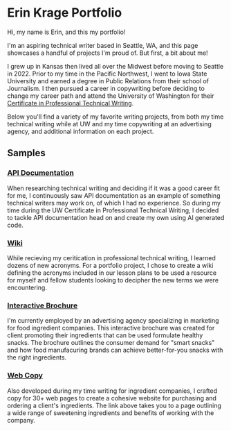 # Erin Krage Portfolio

Hi, my name is Erin, and this my portfolio!

I'm an aspiring technical writer based in Seattle, WA, and this page showcases a handful of projects I'm proud of. But first, a bit about me!

I grew up in Kansas then lived all over the Midwest before moving to Seattle in 2022. Prior to my time in the Pacific Northwest, I went to Iowa State University and earned a degree in Public Relations from their school of Journalism. I then pursued a career in copywriting before deciding to change my career path and attend the University of Washington for their [Certificate in Professional Technical Writing](https://www.pce.uw.edu/certificates/professional-technical-writing).

Below you'll find a variety of my favorite writing projects, from both my time technical writing while at UW and my time copywriting at an advertising agency, and additional information on each project.

## Samples

### [API Documentation](https://starwipe.stoplight.io/docs/starwipe-api/jse08rmsinhvi-about-starwipe)
When researching technical writing and deciding if it was a good career fit for me, I continuously saw API documentation as an example of something technical writers may work on, of which I had no experience. So during my time during the UW Certificate in Professional Technical Writing, I decided to tackle API documentation head on and create my own using AI generated code.
### [Wiki](https://github.com/ekkrage/PTWGlossary/wiki/PTW-Acronym-Glossary)
While recieving my ceritication in professional technical writing, I learned dozens of new acronyms. For a portfolio project, I chose to create a wiki defining the acronyms included in our lesson plans to be used a resource for myself and fellow students looking to decipher the new terms we were encountering.     
### [Interactive Brochure](https://view.ceros.com/ck/adm-snacking-build-a-bar/p/1)
I'm currently employed by an advertising agency specializing in marketing for food ingredient companies. This interactive brochure was created for client promoting their ingredients that can be used formulate healthy snacks. The brochure outlines the consumer demand for "smart snacks" and how food manufacuring brands can achieve better-for-you snacks with the right ingredients.
### [Web Copy](https://www.admbuydirect.com/ordering/sweeteners)
Also developed during my time writing for ingredient companies, I crafted copy for 30+ web pages to create a cohesive website for purchasing and ordering a client's ingredients. The link above takes you to a page outlining a wide range of sweetening ingredients and benefits of working with the company.
